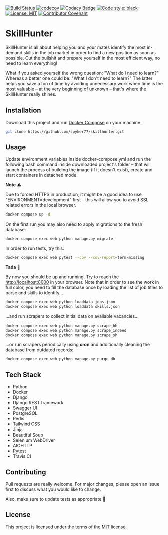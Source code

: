 [![Build Status](https://travis-ci.com/spyker77/skillhunter.svg?branch=main)](https://travis-ci.com/spyker77/skillhunter)
[![codecov](https://codecov.io/gh/spyker77/skillhunter/branch/main/graph/badge.svg)](https://codecov.io/gh/spyker77/skillhunter)
[![Codacy Badge](https://app.codacy.com/project/badge/Grade/111702284f88482bbc4b64d2b6d169c5)](https://www.codacy.com/gh/spyker77/skillhunter/dashboard)
[![Code style: black](https://img.shields.io/badge/code%20style-black-000000.svg)](https://github.com/psf/black)
[![License: MIT](https://img.shields.io/badge/License-MIT-yellow.svg)](LICENSE)
[![Contributor Covenant](https://img.shields.io/badge/Contributor%20Covenant-2.0-4baaaa.svg)](CODE_OF_CONDUCT.md)

# SkillHunter

SkillHunter is all about helping you and your mates identify the most in-demand skills in the job market in order to find a new position as soon as possible. Cut the bullshit and prepare yourself in the most efficient way, no need to learn everything!

What if you asked yourself the wrong question: "What do I need to learn?" Whereas a better one could be: "What I don't need to learn?" The latter helps you save a ton of time by avoiding unnecessary work when time is the most valuable – at the very beginning of unknown – that's where the SkillHunter really shines.

## Installation

Download this project and run [Docker Compose](https://docs.docker.com/compose/install/) on your machine:

```bash
git clone https://github.com/spyker77/skillhunter.git
```

## Usage

Update environment variables inside docker-compose.yml and run the following bash command inside downloaded project's folder – that will launch the process of building the image (if it doesn't exist), create and start containers in detached mode.

**Note** ⚠️ 

Due to forced HTTPS in production, it might be a good idea to use "ENVIRONMENT=development" first – this will allow you to avoid SSL related errors in the local browser.

```bash
docker compose up -d
```

On the first run you may also need to apply migrations to the fresh database:

```bash
docker compose exec web python manage.py migrate
```

In order to run tests, try this:

```bash
docker compose exec web pytest --cov --cov-report=term-missing
```

**Tada** 🎉

By now you should be up and running. Try to reach the <http://localhost:8000> in your browser. Note that in order to see the work in full color, you need to fill the database once by loading the list of job titles to parse and skills to identify...

```bash
docker compose exec web python loaddata jobs.json
docker compose exec web python loaddata skills.json
```

...and run scrapers to collect initial data on available vacancies...

```bash
docker compose exec web python manage.py scrape_hh
docker compose exec web python manage.py scrape_indeed
docker compose exec web python manage.py scrape_sh
```

...or run scrapers periodically using **cron** and additionally cleaning the database from outdated records:

```bash
docker compose exec web python manage.py purge_db
```

## Tech Stack

-   Python
-   Docker
-   Django
-   Django REST framework
-   Swagger UI
-   PostgreSQL
-   Redis
-   Tailwind CSS
-   Jinja
-   Beautiful Soup
-   Selenium WebDriver
-   AIOHTTP
-   Pytest
-   Travis CI

## Contributing

Pull requests are really welcome. For major changes, please open an issue first to discuss what you would like to change.

Also, make sure to update tests as appropriate 🙏

## License

This project is licensed under the terms of the [MIT](https://github.com/spyker77/skillhunter/blob/main/LICENSE) license.
